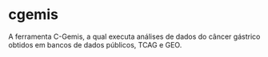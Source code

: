 # cgemis
A ferramenta C-Gemis, a qual executa análises de dados do câncer gástrico obtidos em bancos de dados públicos, TCAG e GEO.
